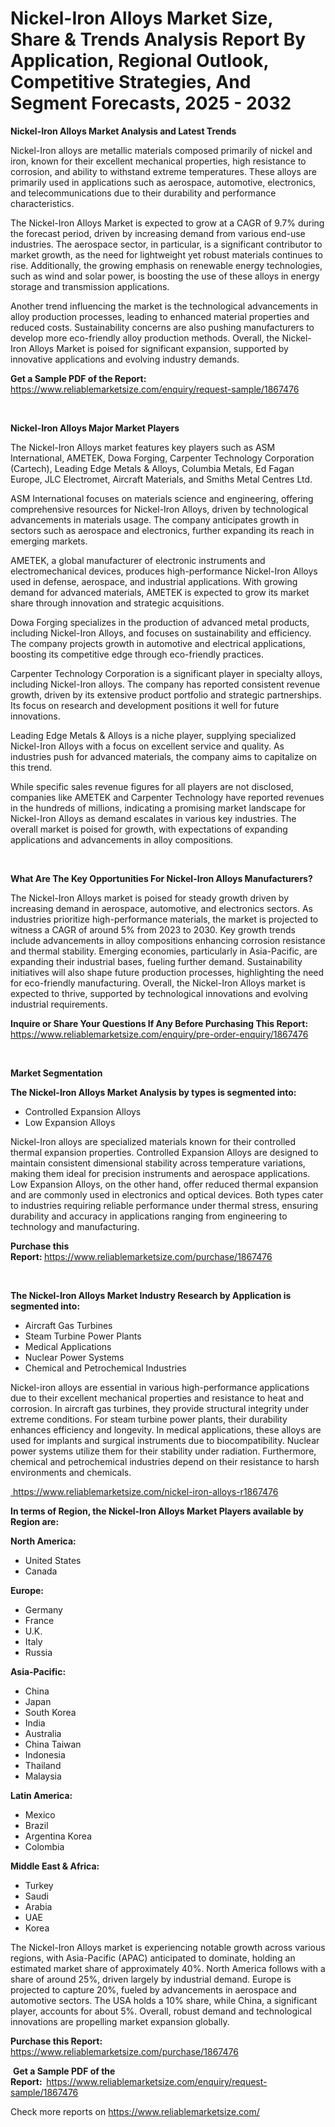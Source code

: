 <p><h1>Nickel-Iron Alloys Market Size, Share & Trends Analysis Report By Application, Regional Outlook, Competitive Strategies, And Segment Forecasts, 2025 - 2032</h1></p><p><strong>Nickel-Iron Alloys Market Analysis and Latest Trends</strong></p>
<p><p>Nickel-Iron alloys are metallic materials composed primarily of nickel and iron, known for their excellent mechanical properties, high resistance to corrosion, and ability to withstand extreme temperatures. These alloys are primarily used in applications such as aerospace, automotive, electronics, and telecommunications due to their durability and performance characteristics.</p><p>The Nickel-Iron Alloys Market is expected to grow at a CAGR of 9.7% during the forecast period, driven by increasing demand from various end-use industries. The aerospace sector, in particular, is a significant contributor to market growth, as the need for lightweight yet robust materials continues to rise. Additionally, the growing emphasis on renewable energy technologies, such as wind and solar power, is boosting the use of these alloys in energy storage and transmission applications.</p><p>Another trend influencing the market is the technological advancements in alloy production processes, leading to enhanced material properties and reduced costs. Sustainability concerns are also pushing manufacturers to develop more eco-friendly alloy production methods. Overall, the Nickel-Iron Alloys Market is poised for significant expansion, supported by innovative applications and evolving industry demands.</p></p>
<p><strong>Get a Sample PDF of the Report:&nbsp;</strong> <a href="https://www.reliablemarketsize.com/enquiry/request-sample/1867476?utm_campaign=3550&utm_medium=2&utm_source=Github&utm_content=ia&utm_term=03042025&utm_id=nickel-iron-alloys">https://www.reliablemarketsize.com/enquiry/request-sample/1867476</a></p>
<p>&nbsp;</p>
<p><strong>Nickel-Iron Alloys Major Market Players</strong></p>
<p><p>The Nickel-Iron Alloys market features key players such as ASM International, AMETEK, Dowa Forging, Carpenter Technology Corporation (Cartech), Leading Edge Metals & Alloys, Columbia Metals, Ed Fagan Europe, JLC Electromet, Aircraft Materials, and Smiths Metal Centres Ltd. </p><p>ASM International focuses on materials science and engineering, offering comprehensive resources for Nickel-Iron Alloys, driven by technological advancements in materials usage. The company anticipates growth in sectors such as aerospace and electronics, further expanding its reach in emerging markets.</p><p>AMETEK, a global manufacturer of electronic instruments and electromechanical devices, produces high-performance Nickel-Iron Alloys used in defense, aerospace, and industrial applications. With growing demand for advanced materials, AMETEK is expected to grow its market share through innovation and strategic acquisitions.</p><p>Dowa Forging specializes in the production of advanced metal products, including Nickel-Iron Alloys, and focuses on sustainability and efficiency. The company projects growth in automotive and electrical applications, boosting its competitive edge through eco-friendly practices.</p><p>Carpenter Technology Corporation is a significant player in specialty alloys, including Nickel-Iron alloys. The company has reported consistent revenue growth, driven by its extensive product portfolio and strategic partnerships. Its focus on research and development positions it well for future innovations.</p><p>Leading Edge Metals & Alloys is a niche player, supplying specialized Nickel-Iron Alloys with a focus on excellent service and quality. As industries push for advanced materials, the company aims to capitalize on this trend.</p><p>While specific sales revenue figures for all players are not disclosed, companies like AMETEK and Carpenter Technology have reported revenues in the hundreds of millions, indicating a promising market landscape for Nickel-Iron Alloys as demand escalates in various key industries. The overall market is poised for growth, with expectations of expanding applications and advancements in alloy compositions.</p></p>
<p>&nbsp;</p>
<p><strong>What Are The Key Opportunities For Nickel-Iron Alloys Manufacturers?</strong></p>
<p><p>The Nickel-Iron Alloys market is poised for steady growth driven by increasing demand in aerospace, automotive, and electronics sectors. As industries prioritize high-performance materials, the market is projected to witness a CAGR of around 5% from 2023 to 2030. Key growth trends include advancements in alloy compositions enhancing corrosion resistance and thermal stability. Emerging economies, particularly in Asia-Pacific, are expanding their industrial bases, fueling further demand. Sustainability initiatives will also shape future production processes, highlighting the need for eco-friendly manufacturing. Overall, the Nickel-Iron Alloys market is expected to thrive, supported by technological innovations and evolving industrial requirements.</p></p>
<p><strong>Inquire or Share Your Questions If Any Before Purchasing This Report:</strong> <a href="https://www.reliablemarketsize.com/enquiry/pre-order-enquiry/1867476?utm_campaign=3550&utm_medium=2&utm_source=Github&utm_content=ia&utm_term=03042025&utm_id=nickel-iron-alloys">https://www.reliablemarketsize.com/enquiry/pre-order-enquiry/1867476</a></p>
<p>&nbsp;</p>
<p><strong>Market Segmentation</strong></p>
<p><strong>The Nickel-Iron Alloys Market Analysis by types is segmented into:</strong></p>
<p><ul><li>Controlled Expansion Alloys</li><li>Low Expansion Alloys</li></ul></p>
<p><p>Nickel-Iron alloys are specialized materials known for their controlled thermal expansion properties. Controlled Expansion Alloys are designed to maintain consistent dimensional stability across temperature variations, making them ideal for precision instruments and aerospace applications. Low Expansion Alloys, on the other hand, offer reduced thermal expansion and are commonly used in electronics and optical devices. Both types cater to industries requiring reliable performance under thermal stress, ensuring durability and accuracy in applications ranging from engineering to technology and manufacturing.</p></p>
<p><strong>Purchase this Report:&nbsp;</strong><a href="https://www.reliablemarketsize.com/purchase/1867476?utm_campaign=3550&utm_medium=2&utm_source=Github&utm_content=ia&utm_term=03042025&utm_id=nickel-iron-alloys">https://www.reliablemarketsize.com/purchase/1867476</a></p>
<p>&nbsp;</p>
<p><strong>The Nickel-Iron Alloys Market Industry Research by Application is segmented into:</strong></p>
<p><ul><li>Aircraft Gas Turbines</li><li>Steam Turbine Power Plants</li><li>Medical Applications</li><li>Nuclear Power Systems</li><li>Chemical and Petrochemical Industries</li></ul></p>
<p><p>Nickel-iron alloys are essential in various high-performance applications due to their excellent mechanical properties and resistance to heat and corrosion. In aircraft gas turbines, they provide structural integrity under extreme conditions. For steam turbine power plants, their durability enhances efficiency and longevity. In medical applications, these alloys are used for implants and surgical instruments due to biocompatibility. Nuclear power systems utilize them for their stability under radiation. Furthermore, chemical and petrochemical industries depend on their resistance to harsh environments and chemicals.</p></p>
<p><a href="https://www.reliablemarketsize.com/nickel-iron-alloys-r1867476?utm_campaign=3550&utm_medium=2&utm_source=Github&utm_content=ia&utm_term=03042025&utm_id=nickel-iron-alloys">&nbsp;https://www.reliablemarketsize.com/nickel-iron-alloys-r1867476</a></p>
<p><strong>In terms of Region, the Nickel-Iron Alloys Market Players available by Region are:</strong></p>
<p>
    <p> <strong> North America: </strong>
        <ul>
            <li>United States</li>
            <li>Canada</li>
        </ul>
        </p> 
    <p> <strong> Europe: </strong>
        <ul>
            <li>Germany</li>
            <li>France</li>
            <li>U.K.</li>
            <li>Italy</li>
            <li>Russia</li>
        </ul>
        </p> 
    <p> <strong> Asia-Pacific: </strong>
        <ul>
            <li>China</li>
            <li>Japan</li>
            <li>South Korea</li>
            <li>India</li>
            <li>Australia</li>
            <li>China Taiwan</li>
            <li>Indonesia</li>
            <li>Thailand</li>
            <li>Malaysia</li>
        </ul>
        </p> 
    <p> <strong> Latin America: </strong>
        <ul>
            <li>Mexico</li>
            <li>Brazil</li>
            <li>Argentina Korea</li>
            <li>Colombia</li>
        </ul>
        </p> 
    <p> <strong> Middle East & Africa: </strong>
        <ul>
            <li>Turkey</li>
            <li>Saudi</li>
            <li>Arabia</li>
            <li>UAE</li>
            <li>Korea</li>
        </ul>
    </p>
    </p>
<p><p>The Nickel-Iron Alloys market is experiencing notable growth across various regions, with Asia-Pacific (APAC) anticipated to dominate, holding an estimated market share of approximately 40%. North America follows with a share of around 25%, driven largely by industrial demand. Europe is projected to capture 20%, fueled by advancements in aerospace and automotive sectors. The USA holds a 10% share, while China, a significant player, accounts for about 5%. Overall, robust demand and technological innovations are propelling market expansion globally.</p></p>
<p><strong>Purchase this Report: </strong><a href="https://www.reliablemarketsize.com/purchase/1867476?utm_campaign=3550&utm_medium=2&utm_source=Github&utm_content=ia&utm_term=03042025&utm_id=nickel-iron-alloys">https://www.reliablemarketsize.com/purchase/1867476</a></p>
<p>&nbsp;<strong>Get a Sample PDF of the Report:&nbsp;&nbsp;</strong><a href="https://www.reliablemarketsize.com/enquiry/request-sample/1867476?utm_campaign=3550&utm_medium=2&utm_source=Github&utm_content=ia&utm_term=03042025&utm_id=nickel-iron-alloys">https://www.reliablemarketsize.com/enquiry/request-sample/1867476</a></p>
<p><strong></strong></p>
<p>Check more reports on <a href="https://www.reliablemarketsize.com/?utm_campaign=3550&utm_medium=2&utm_source=Github&utm_content=ia&utm_term=03042025&utm_id=nickel-iron-alloys">https://www.reliablemarketsize.com/</a></p>